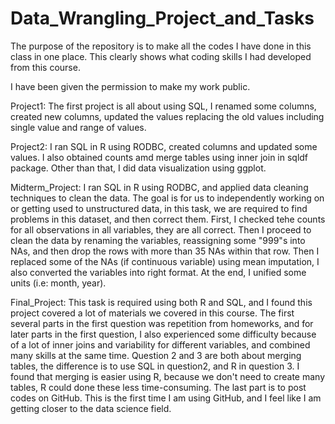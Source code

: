 # Data_Wrangling_Project_and_Tasks

The purpose of the repository is to make all the codes I have done in this class in one place. This clearly shows what coding skills I had developed from this course.

I have been given the permission to make my work public.

Project1:
The first project is all about using SQL, I renamed some columns, created new columns, updated the values replacing the old values including single value and range of values.

Project2:
I ran SQL in R using RODBC, created columns and updated some values. I also obtained counts amd merge tables using inner join in sqldf package. Other than that, I did data visualization using ggplot. 


Midterm_Project:
I ran SQL in R using RODBC, and applied data cleaning techniques to clean the data. The goal is for us to independently working on or getting used to unstructured data, in this task, we are required to find problems in this dataset, and then correct them. First, I checked tehe counts for all observations in all variables, they are all correct. Then I proceed to clean the data by renaming the variables, reassigning some "999"s into NAs, and then drop the rows with more than 35 NAs within that row. Then I replaced some of the NAs (if continuous variable) using mean imputation, I also converted the variables into right format. At the end, I unified some units (i.e: month, year).


Final_Project:
This task is required using both R and SQL, and I found this project covered a lot of materials we covered in this course. The first several parts in the first question was repetition from homeworks, and for later parts in the first question, I also experienced some difficulty because of a lot of inner joins and variability for different variables, and combined many skills at the same time. Question 2 and 3 are both about merging tables, the difference is to use SQL in question2, and R in question 3. I found that merging is easier using R, because we don't need to create many tables, R could done these less time-consuming. The last part is to post codes on GitHub. This is the first time I am using GitHub, and I feel like I am getting closer to the data science field.
